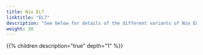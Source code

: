 ```yaml
---
title: Nio EL7
linktitle: "EL7"
description: "See below for details of the different variants of Nio EL7"
weight: 30
---
```

{{% children description="true" depth="1" %}}
